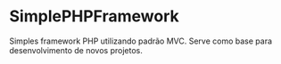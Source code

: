 # SimplePHPFramework
Simples framework PHP utilizando padrão MVC. Serve como base para desenvolvimento de novos projetos.
